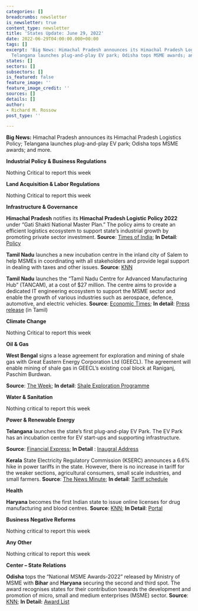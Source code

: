 ```yaml
---
categories: []
breadcrumbs: newsletter
is_newsletter: true
content_type: newsletter
title: 'States Update: June 29, 2022'
date: 2022-06-29T04:00:00.000+00:00
tags: []
excerpt: 'Big News: Himachal Pradesh announces its Himachal Pradesh Logistics Policy;
  Telangana launches plug-and-play EV park; Odisha tops MSME awards; and more. '
states: []
sectors: []
subsectors: []
is_featured: false
feature_image: ''
feature_image_credit: ''
sources: []
details: []
author:
- Richard M. Rossow
post_type: ''

---
```

**Big News:** Himachal Pradesh announces its Himachal Pradesh Logistics Policy; Telangana launches plug-and-play EV park; Odisha tops MSME awards; and more.

**Industrial Policy & Business Regulations**

Nothing Critical to report this week

**Land Acquisition & Labor Regulations**

Nothing Critical to report this week

**Infrastructure & Governance**

**Himachal Pradesh** notifies its **Himachal Pradesh Logistic Policy 2022** under “Gati Shakti National Master Plan.” The policy aims to create an efficient logistics ecosystem to support state’s industrial growth by promoting private sector investment. **Source**: [Times of India](https://timesofindia.indiatimes.com/city/shimla/himachal-pradesh-notifies-its-logistic-policy-2022/articleshow/92391675.cms); **In Detail**: [Policy](https://emerginghimachal.hp.gov.in/themes/backend/uploads/indus/HP%20Logistics%20Policy%20%202022_Final.pdf)

**Tamil Nadu** launches a new incubation centre in the inland city of Salem to help MSMEs in coordinating with all stakeholders and provide legal support in dealing with taxes and other issues. **Source**: [KNN](https://knnindia.co.in/news/newsdetails/state/incubation-centre-for-msmes-opened-in-salem-tamil-nadu)

**Tamil Nadu** launches the “Tamil Nadu Centre for Advanced Manufacturing Hub” (TANCAM), at a cost of $27 million. The centre aims to provide a dedicated IT engineering ecosystem to support the MSME sector and enable the growth of various industries such as aerospace, defence, automotive, and electric vehicles. **Source**: [Economic Times](https://auto.economictimes.indiatimes.com/news/industry/tn-cm-launches-advanced-manufacturing-system-centre-industry-4-0-readiness-survey/92441225); **In detail**: [Press release](http://cms.tn.gov.in/sites/default/files/press_release/pr240622_1029.pdf) (in Tamil)

**Climate Change**

Nothing Critical to report this week

**Oil & Gas**

**West Bengal** signs a lease agreement for exploration and mining of shale gas with Great Eastern Energy Corporation Ltd (GEECL). The agreement will enable mining of shale gas in GEECL’s existing coal block at Raniganj, Paschim Burdwan.

**Source**: [The Week](https://www.theweek.in/wire-updates/business/2022/06/24/cal42-wb-geecl-ld-shale.html); **In detail**: [Shale Exploration Programme](https://www.londonstockexchange.com/news-article/GEEC/shale-exploration-programme/15507856)

**Water & Sanitation**

Nothing critical to report this week

**Power & Renewable Energy**

**Telangana** launches the state’s first plug-and-play EV Park. The EV Park has an incubation centre for EV start-ups and supporting infrastructure.

**Source**: [Financial Express](https://www.financialexpress.com/express-mobility/telangana-receives-the-states-first-plug-and-play-ev-park/2570143/); **In Detail** : [Inaugral Address](https://twitter.com/MinisterKTR/status/1539540520778670080)

**Kerala** State Electricity Regulatory Commission (KSERC) announces a 6.6% hike in power tariffs in the state. However, there is no increase in tariff for the weaker sections, agricultural consumers, small scale industries, and small farmers. **Source**: [The News Minute](https://www.thenewsminute.com/article/electricity-tariff-revised-kerala-after-three-years-opposition-slams-move-165304); **In detail**: [Tariff schedule](https://erckerala.org/orders/Tariff%20schedule.pdf)

**Health**

**Haryana** becomes the first Indian state to issue online licenses for drug manufacturing and blood centres. **Source**: [KNN](https://knnindia.co.in/news/newsdetails/state/drug-manufacturers-in-haryana-to-get-online-license); **In Detail**: [Portal](https://www.statedrugs.gov.in/SFDA/Homepage)

**Business Negative Reforms**

Nothing critical to report this week

**Any Other**

Nothing critical to report this week

**Center – State Relations**

**Odisha** tops the “National MSME Awards-2022” released by Ministry of MSME with **Bihar** and **Haryana** securing the second and third spot. The award recognises states for their contribution towards the development and promotion of micro, small and medium enterprises (MSME) sector. **Source**: [KNN](https://knnindia.co.in/news/newsdetails/state/msme-ministry-recognises-odisha-as-best-state-for-msme-promotion-development); **In Detail:** [Award List](http://dcmsme.gov.in/FINAL%20LIST%20OF%20AWARDEES%20_NATIONAL%20MSME%20AWARDS_2022_COMMUNICATION.pdf)
